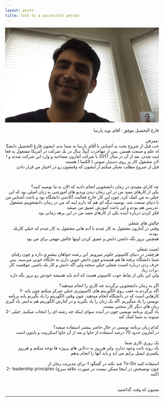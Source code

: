 ```yaml
---
layout: posts
title: Talk to a successful person
---
```



![alt text](../assets/images/11.JPG "11")


<div align="right">

فارغ التحصيل موفق : آقاي نويد پارسا
<br>
<br>
معرفي:
<br>
خب قبل از شروع بحث يه آشنايي با آقاي پارسا به شما بدم. ايشون فارغ التحصيل دانشگاه علم و صنعت هستن. پس از مهاجرت 2و3 سال در يک شرکت در آمريکا مشغول به فعاليت شدن. بعد از آن در سال 2017 با شرکت آمازون مصاحبه و وارد اين شرکت شدند و الان مشغول کار بر روي دستيار صوتي ( الکسا ) هستند
قبل از شروع مطلب تشکر ميکنم از ايشون که وقتشون رو در اختيار من قرار دادن

<br>
<br>
چه کاراي مفيدي در زمان دانشجويي انجام داديد که الان به ما توصيه کنيد؟
<br>
يکي از کارهاي مفيد من در اين زمان ديدن ويديو هاي آموزشي به زبان اصلي بود که اين خيلي به من کمک کرد, چون اين کار خارح فعاليت آکادمي دانشگاه بود و باعث آشنايي من با دنياي صنعت شد. توصيه ديگه اي هم که دارم اينه که من در زمان دانشجوييم مشغول تدريس هم بودم و اين باعث آموزش عميق من ميشد.
<br>
فکر کردن درباره آينده يکي از کارهاي مفيد من در اين برهه زماني بود
<br>
<br>
چالش هاي شغلي
<br>
وقتي در آمازون مشغول به کار شدم با آدم هايي مشغول به کار شدم که خيلي کاربلد بودند.
<br>
همچنين بروز نگه داشتن دانش و عميق کردن اونها چالش مهمي براي من بود
<br>
<br>
امنيت شغلي
<br>
هرچقدر در دنياي کامپيوتر جلوتر ميرويم, اين رشته خواهان بيشتري داره و چون رقباي شما دانشگاه نرفته ها هم هستندو چون دانش خوبي دارن به جايگاه خوبي ميرسند. پس حرف زدن درباره امنيت شغلي خيلي سخته ولي اگه دانش و کار بلد باشي, موقعيت کار برات زياد.
<br>
ولي اين يکي از نقاط خوب کامپيوتر هست که آدم بايد هميشه خودش رو بروز نگه داره
<br>
<br>
اگر به زمان دانشجويي برگرديد چه کاري را انجام ميدهيد؟
<br>
1- اگه برگردم به عقب روي الگوريتم هاي کامپيوتري خيلي تمرکز ميکنم چون پايه کارهايي است که در دانشگاه انجام ميدهيد. چون وقتي الگوريتم را ياد بگيريم پايه برنامه نويسي را ياد ميگيريم. اگه يک زبان را ياد بگيريد و در کنارش الگوريتم هم بدانيم, ياد گيري زبان هاي ديگر کار سختي نيست
<br>
2- ياد گيري برنامه نويسي
چون در آينده سواي اينکه چه رشته اي را انتخاب ميکنيد, خيلي ميتونه به شما کمک کنه
<br>
<br>
کدام زبان برنامه نويسي در حال حاضر بيشتر استفاده ميشه؟
<br>
در آمازون حدود 70 درصد استفاده از جاوا و بعد از آن جاوا اسکريپت و پايتون است
<br>
<br>
يک روزي کاري شما
<br>
يک روند ثابت وجود نداره. ولي هرروز به ددلاين هاي پروژه ها توجه ميکنم و هرروز يکسري ايميل برايم مي آيد و بايد آنها را انجام بدهم
<br>
<br>
چند نکته در گفتگو:
1-براي مديريت زمان از To-Do استفاده کنيد
<br>
2- leadership principles (چون توضيحش در اينجا ممکن نيست در صورت علاقه سرچ کنيد)
<br>
<br>
<br>
ممنون که وقت گذاشتید







---